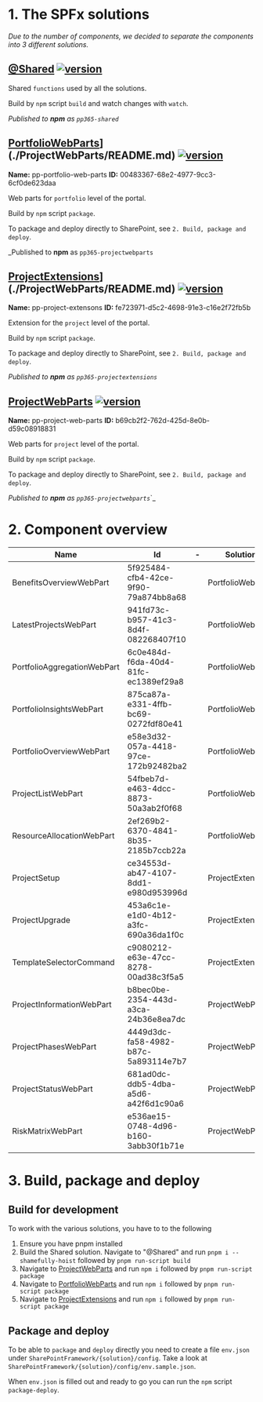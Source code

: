 # 1. The SPFx solutions

_Due to the number of components, we decided to separate the components into 3 different solutions._

## [@Shared](./@Shared/README.md) [![version](https://img.shields.io/badge/version-1.2.9-yellow.svg)](https://semver.org)

Shared `functions` used by all the solutions.

Build by `npm` script `build` and watch changes with `watch`.

_Published to **npm** as `pp365-shared`_

## [PortfolioWebParts](./PortfolioWebParts/README.md)](./ProjectWebParts/README.md) [![version](https://img.shields.io/badge/version-1.2.6-yellow.svg)](https://semver.org)

**Name:** pp-portfolio-web-parts
**ID:** 00483367-68e2-4977-9cc3-6cf0de623daa

Web parts for `portfolio` level of the portal.

Build by `npm` script `package`.

To package and deploy directly to SharePoint, see `2. Build, package and deploy`.

_Published to **npm** as `pp365-projectwebparts`

## [ProjectExtensions](./ProjectExtensions/README.md)](./ProjectWebParts/README.md) [![version](https://img.shields.io/badge/version-1.2.6-yellow.svg)](https://semver.org)

**Name:** pp-project-extensons
**ID:** fe723971-d5c2-4698-91e3-c16e2f72fb5b

Extension for the `project` level of the portal.

Build by `npm` script `package`.

To package and deploy directly to SharePoint, see `2. Build, package and deploy`.

_Published to **npm** as `pp365-projectextensions`_

## [ProjectWebParts](./ProjectWebParts/README.md) [![version](https://img.shields.io/badge/version-1.2.8-yellow.svg)](https://semver.org)

**Name:** pp-project-web-parts
**ID:** b69cb2f2-762d-425d-8e0b-d59c08918831

Web parts for `project` level of the portal.

Build by `npm` script `package`.

To package and deploy directly to SharePoint, see `2. Build, package and deploy`.

_Published to **npm** as `pp365-projectwebparts`_`_

# 2. Component overview

| Name                        | Id                                   | -    | Solution          |
| --------------------------- | ------------------------------------ | ---- | ----------------- |
| BenefitsOverviewWebPart     | 5f925484-cfb4-42ce-9f90-79a874bb8a68 |      | PortfolioWebParts |
| LatestProjectsWebPart       | 941fd73c-b957-41c3-8d4f-082268407f10 |      | PortfolioWebParts |
| PortfolioAggregationWebPart | 6c0e484d-f6da-40d4-81fc-ec1389ef29a8 |      | PortfolioWebParts |
| PortfolioInsightsWebPart    | 875ca87a-e331-4ffb-bc69-0272fdf80e41 |      | PortfolioWebParts |
| PortfolioOverviewWebPart    | e58e3d32-057a-4418-97ce-172b92482ba2 |      | PortfolioWebParts |
| ProjectListWebPart          | 54fbeb7d-e463-4dcc-8873-50a3ab2f0f68 |      | PortfolioWebParts |
| ResourceAllocationWebPart   | 2ef269b2-6370-4841-8b35-2185b7ccb22a |      | PortfolioWebParts |
| ProjectSetup                | ce34553d-ab47-4107-8dd1-e980d953996d |      | ProjectExtensions |
| ProjectUpgrade              | 453a6c1e-e1d0-4b12-a3fc-690a36da1f0c |      | ProjectExtensions |
| TemplateSelectorCommand     | c9080212-e63e-47cc-8278-00ad38c3f5a5 |      | ProjectExtensions |
| ProjectInformationWebPart   | b8bec0be-2354-443d-a3ca-24b36e8ea7dc |      | ProjectWebParts   |
| ProjectPhasesWebPart        | 4449d3dc-fa58-4982-b87c-5a893114e7b7 |      | ProjectWebParts   |
| ProjectStatusWebPart        | 681ad0dc-ddb5-4dba-a5d6-a42f6d1c90a6 |      | ProjectWebParts   |
| RiskMatrixWebPart           | e536ae15-0748-4d96-b160-3abb30f1b71e |      | ProjectWebParts   |

# 3. Build, package and deploy

## Build for development

To work with the various solutions, you have to to the following

1. Ensure you have pnpm installed
2. Build the Shared solution. Navigate to "@Shared" and run `pnpm i --shamefully-hoist` followed by `pnpm run-script build`
3. Navigate to [ProjectWebParts](./ProjectWebParts) and run `npm i` followed by `pnpm run-script package`
4. Navigate to [PortfolioWebParts](./PortfolioWebParts) and run `npm i` followed by `pnpm run-script package`
5. Navigate to [ProjectExtensions](./ProjectExtensions) and run `npm i` followed by `pnpm run-script package`

## Package and deploy

To be able to `package` and `deploy` directly you need to create a file `env.json` under `SharePointFramework/{solution}/config`. Take a look at `SharePointFramework/{solution}/config/env.sample.json`.

When `env.json` is filled out and ready to go you can run the `npm` script `package-deploy`.
